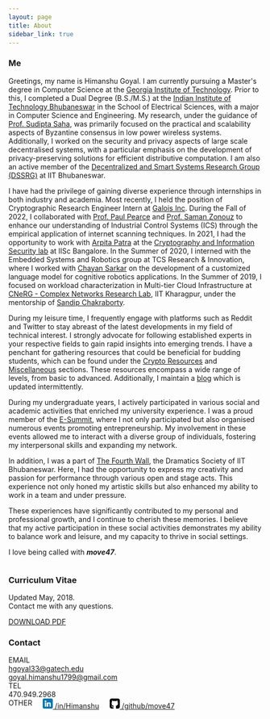 ```yaml
---
layout: page
title: About
sidebar_link: true
---
```


### Me

Greetings, my name is Himanshu Goyal. I am currently pursuing a Master's degree in Computer Science at the [Georgia Institute of Technology](https://www.gatech.edu). Prior to this, I completed a Dual Degree (B.S./M.S.) at the [Indian Institute of Technology Bhubaneswar](https://www.iitbbs.ac.in/) in the School of Electrical Sciences, with a major in Computer Science and Engineering. My research, under the guidance of [Prof. Sudipta Saha](https://www.iitbbs.ac.in/profile-print.php?furl=sudipta), was primarily focused on the practical and scalability aspects of Byzantine consensus in low power wireless systems. Additionally, I worked on the security and privacy aspects of large scale decentralised systems, with a particular emphasis on the development of privacy-preserving solutions for efficient distributive computation. I am also an active member of the [Decentralized and Smart Systems Research Group (DSSRG)](https://sites.google.com/iitbbs.ac.in/dssrg) at IIT Bhubaneswar.

I have had the privilege of gaining diverse experience through internships in both industry and academia. Most recently, I held the position of Cryptographic Research Engineer Intern at [Galois Inc](https://galois.com). During the Fall of 2022, I collaborated with [Prof. Paul Pearce](https://faculty.cc.gatech.edu/~pearce/) and [Prof. Saman Zonouz](https://sites.google.com/site/samanzonouz4n6/saman-zonouz) to enhance our understanding of Industrial Control Systems (ICS) through the empirical application of internet scanning techniques. In 2021, I had the opportunity to work with [Arpita Patra](https://www.csa.iisc.ac.in/~arpita/) at the [Cryptography and Information Security lab](https://www.csa.iisc.ac.in/~cris/about.html) at IISc Bangalore. In the Summer of 2020, I interned with the Embedded Systems and Robotics group at TCS Research & Innovation, where I worked with [Chayan Sarkar](http://www.chayansarkar.com/) on the development of a customized language model for cognitive robotics applications. In the Summer of 2019, I focused on workload characterization in Multi-tier Cloud Infrastructure at [CNeRG - Complex Networks Research Lab](https://cnerg-iitkgp.github.io/), IIT Kharagpur, under the mentorship of [Sandip Chakraborty](http://cse.iitkgp.ac.in/~sandipc/).

During my leisure time, I frequently engage with platforms such as Reddit and Twitter to stay abreast of the latest developments in my field of technical interest. I strongly advocate for following established experts in your respective fields to gain rapid insights into emerging trends. I have a penchant for gathering resources that could be beneficial for budding students, which can be found under the [Crypto Resources](./category/Resources.md) and [Miscellaneous](./category/Miscellaneous.md) sections. These resources encompass a wide range of levels, from basic to advanced. Additionally, I maintain a [blog](./category/Blog.md) which is updated intermittently. 

During my undergraduate years, I actively participated in various social and academic activities that enriched my university experience. I was a proud member of the [E-Summit](http://www.e-summit-iitbbs.com/), where I not only participated but also organised numerous events promoting entrepreneurship. My involvement in these events allowed me to interact with a diverse group of individuals, fostering my interpersonal skills and expanding my network. 

In addition, I was a part of [The Fourth Wall](https://www.facebook.com/The-Fourth-WallDramatics-Society-of-IIT-Bhubaneswar-131402333580109), the Dramatics Society of IIT Bhubaneswar. Here, I had the opportunity to express my creativity and passion for performance through various open and stage acts. This experience not only honed my artistic skills but also enhanced my ability to work in a team and under pressure. 

These experiences have significantly contributed to my personal and professional growth, and I continue to cherish these memories. I believe that my active participation in these social activities demonstrates my ability to balance work and leisure, and my capacity to thrive in social settings.

I love being called with *__move47__*.

<div class="row">
            <div class="six columns padright2">
                <div id="res">
                    <h3>Curriculum Vitae</h3>
                    <p class="rescont">
                        Updated May, 2018.<br>
                        Contact me with any questions.
                    </p>
                    <a href="cv/cv_4.pdf">
                        <div class="button">DOWNLOAD PDF</div>
                    </a>
                </div>
            </div>
            <div class="four columns padleft">
                <div id="contact">
                    <h3 class="contactpad">Contact</h3>
                    <div class="sansserif email">EMAIL</div>
                    <div class="email2"><a href="mailto:hgoyal33@gatech.edu">hgoyal33@gatech.edu</a></div>
                    <div class="email2"><a href="mailto:goyal.himanshu1799@gmail.com">goyal.himanshu1799@gmail.com</a></div>
                    <div class="sansserif tel">TEL</div>
                    <div class="tel2">470.949.2968</div>
                </div>
            </div>
            <div class="two columns padleft">
                <div class="sansserif social">OTHER</div>
                <div class="linkedin">
                    <a href="https://www.linkedin.com/in/goyal--himanshu/">
                        <img src="./assets/linkedin.png" alt="LinkedIn Icon" style="width:20px;height:20px;">
                        <span style="horizontal-align: middle;">/in/Himanshu</span>
                    </a>
                </div>
                <div class="github">
                    <a href="https://github.com/move47">
                        <img src="./assets/github-sign.png" alt="LinkedIn Icon" style="width:20px;height:20px;">
                        <span style="horizontal-align: middle;">/github/move47</span>
                    </a>
                </div>
                
</div>